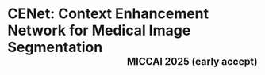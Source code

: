 # CENet: Context Enhancement Network for Medical Image Segmentation <br>  <span style="float: right"><sub><sup>MICCAI 2025 (early accept)</sub></sup></span>
